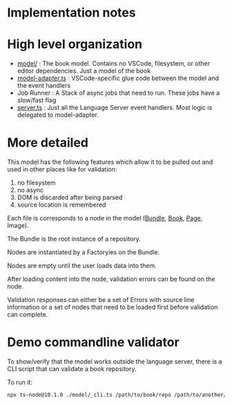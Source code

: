 # Implementation notes

# High level organization

- [model/](./src/model/) : The book model. Contains no VSCode, filesystem, or other editor dependencies. Just a model of the book
- [model-adapter.ts](./src/model-adapter.ts) : VSCode-specific glue code between the model and the event handlers
- Job Runner : A Stack of async jobs that need to run. These jobs have a slow/fast flag
- [server.ts](./src/server.ts) : Just all the Language Server event handlers. Most logic is delegated to model-adapter.


# More detailed

This model has the following features which allow it to be pulled out and used in other places like for validation:

1. no filesystem
1. no async
1. DOM is discarded after being parsed
1. source location is remembered

Each file is corresponds to a node in the model ([Bundle](./model/bundle.ts), [Book](./model/book.ts), [Page](./model/page.ts), Image).

The Bundle is the root instance of a repository.

Nodes are instantiated by a Factoryies on the Bundle.

Nodes are empty until the user loads data into them.

After loading content into the node, validation errors can be found on the node.

Validation responses can either be a set of Errors with source line information or a set of nodes that need to be loaded first before validation can complete.


# Demo commandline validator

To show/verify that the model works outside the language server, there is a CLI script that can validate a book repository.

To run it:

```bash
npx ts-node@10.1.0 ./model/_cli.ts /path/to/book/repo /path/to/another/book/repo
```
